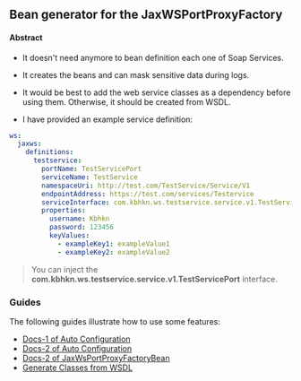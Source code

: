 ## Bean generator for the JaxWSPortProxyFactory

#### Abstract
* It doesn't need anymore to bean definition each one of Soap Services.
* It creates the beans and can mask sensitive data during logs.

* It would be best to add the web service classes as a dependency before using them. Otherwise, it should be created from WSDL.
* I have provided an example service definition:

```yaml
ws:
  jaxws:
    definitions:
      testservice:
        portName: TestServicePort
        serviceName: TestService
        namespaceUri: http://test.com/TestService/Service/V1
        endpointAddress: https://test.com/services/Testervice
        serviceInterface: com.kbhkn.ws.testservice.service.v1.TestServicePort
        properties:
          username: Kbhkn
          password: 123456
          keyValues:
            - exampleKey1: exampleValue1
            - exampleKey2: exampleValue2
```

>You can inject the **com.kbhkn.ws.testservice.service.v1.TestServicePort** interface.

### Guides
The following guides illustrate how to use some features:

* [Docs-1 of Auto Configuration](https://docs.spring.io/spring-boot/docs/2.0.x/reference/html/using-boot-auto-configuration.html)
* [Docs-2 of Auto Configuration](https://www.baeldung.com/spring-boot-custom-auto-configuration)
* [Docs-2 of JaxWsPortProxyFactoryBean](https://docs.spring.io/spring-framework/docs/current/javadoc-api/org/springframework/remoting/jaxws/JaxWsPortProxyFactoryBean.html)
* [Generate Classes from WSDL](https://www.baeldung.com/maven-wsdl-stubs)
